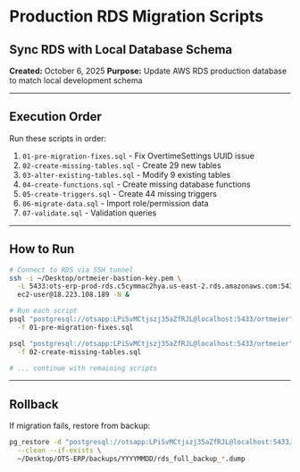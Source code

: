 # Production RDS Migration Scripts
## Sync RDS with Local Database Schema

**Created:** October 6, 2025
**Purpose:** Update AWS RDS production database to match local development schema

---

## Execution Order

Run these scripts in order:

1. `01-pre-migration-fixes.sql` - Fix OvertimeSettings UUID issue
2. `02-create-missing-tables.sql` - Create 29 new tables
3. `03-alter-existing-tables.sql` - Modify 9 existing tables
4. `04-create-functions.sql` - Create missing database functions
5. `05-create-triggers.sql` - Create 44 missing triggers
6. `06-migrate-data.sql` - Import role/permission data
7. `07-validate.sql` - Validation queries

---

## How to Run

```bash
# Connect to RDS via SSH tunnel
ssh -i ~/Desktop/ortmeier-bastion-key.pem \
  -L 5433:ots-erp-prod-rds.c5cymmac2hya.us-east-2.rds.amazonaws.com:5432 \
  ec2-user@18.223.108.189 -N &

# Run each script
psql "postgresql://otsapp:LPiSvMCtjszj35aZfRJL@localhost:5433/ortmeier" \
  -f 01-pre-migration-fixes.sql

psql "postgresql://otsapp:LPiSvMCtjszj35aZfRJL@localhost:5433/ortmeier" \
  -f 02-create-missing-tables.sql

# ... continue with remaining scripts
```

---

## Rollback

If migration fails, restore from backup:

```bash
pg_restore -d "postgresql://otsapp:LPiSvMCtjszj35aZfRJL@localhost:5433/ortmeier" \
  --clean --if-exists \
  ~/Desktop/OTS-ERP/backups/YYYYMMDD/rds_full_backup_*.dump
```
